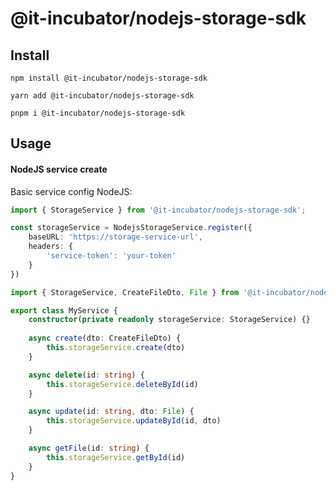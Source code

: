# @it-incubator/nodejs-storage-sdk

## Install

```
npm install @it-incubator/nodejs-storage-sdk

yarn add @it-incubator/nodejs-storage-sdk

pnpm i @it-incubator/nodejs-storage-sdk
```
## Usage

#### NodeJS service create 

Basic service config NodeJS:

```typescript
import { StorageService } from '@it-incubator/nodejs-storage-sdk';

const storageService = NodejsStorageService.register({
    baseURL: 'https://storage-service-url',
    headers: {
        'service-token': 'your-token'
    }
})

```
```typescript
import { StorageService, CreateFileDto, File } from '@it-incubator/nodejs-storage-sdk';

export class MyService {
    constructor(private readonly storageService: StorageService) {}
    
    async create(dto: CreateFileDto) {
        this.storageService.create(dto)
    }

    async delete(id: string) {
        this.storageService.deleteById(id)
    }

    async update(id: string, dto: File) {
        this.storageService.updateById(id, dto)
    }

    async getFile(id: string) {
        this.storageService.getById(id)
    }
}

```
